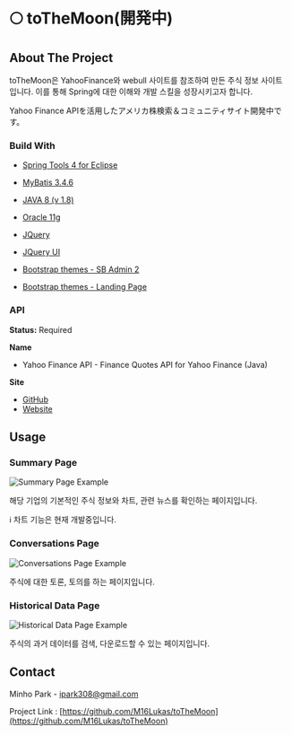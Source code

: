 # 🌕 toTheMoon(開発中)
 
<!-- ABOUT THE PROJECT -->
## About The Project

toTheMoon은 YahooFinance와 webull 사이트를 참조하여 만든 주식 정보 사이트 입니다.
이를 통해 Spring에 대한 이해와 개발 스킬을 성장시키고자 합니다.

Yahoo Finance APIを活用したアメリカ株検索＆コミュニティサイト開発中です。

### Build With

* [Spring Tools 4 for Eclipse](https://spring.io/tools)
* [MyBatis 3.4.6](https://github.com/mybatis/mybatis-3/releases/tag/mybatis-3.4.6)
* [JAVA 8 (v 1.8)](https://www.oracle.com/java/technologies/javase/javase-jdk8-downloads.html)
* [Oracle 11g](https://edelivery.oracle.com/osdc/faces/SoftwareDelivery)
* [JQuery](https://jquery.com)
* [JQuery UI](https://jqueryui.com)

* [Bootstrap themes - SB Admin 2](https://startbootstrap.com/theme/sb-admin-2) 
* [Bootstrap themes - Landing Page](https://startbootstrap.com/theme/landing-page)


### API
**Status:** Required

**Name**
- Yahoo Finance API - Finance Quotes API for Yahoo Finance (Java)

**Site**
- [GitHub](https://github.com/sstrickx/yahoofinance-api)
- [Website](https://financequotes-api.com/)

<!-- USAGE -->
## Usage

### Summary Page

![Summary Page Example](https://user-images.githubusercontent.com/46748131/128843078-de0ec6d9-2a9a-4e5e-88cc-83d9b728bcec.gif)

해당 기업의 기본적인 주식 정보와 차트, 관련 뉴스를 확인하는 페이지입니다.

ℹ️ 차트 기능은 현재 개발중입니다.

### Conversations Page

![Conversations Page Example](https://user-images.githubusercontent.com/46748131/128843148-6daa0b92-1992-4c68-ac96-30869aba774c.gif)

주식에 대한 토론, 토의를 하는 페이지입니다.

### Historical Data Page

![Historical Data Page Example](https://user-images.githubusercontent.com/46748131/128844079-fdf2177e-0cd1-4515-b562-a8ceabbf3309.gif)

주식의 과거 데이터를 검색, 다운로드할 수 있는 페이지입니다.


<!-- CONTECT -->
## Contact

Minho Park - ipark308@gmail.com

Project Link : [https://github.com/M16Lukas/toTheMoon](https://github.com/M16Lukas/toTheMoon)
